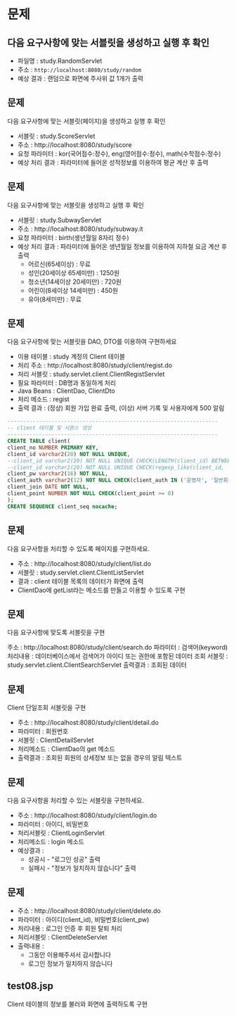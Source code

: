 # 문제

## 다음 요구사항에 맞는 서블릿을 생성하고 실행 후 확인

- 파일명 : study.RandomServlet
- 주소 : `http://localhost:8080/study/random`
- 예상 결과 : 랜덤으로 화면에 주사위 값 1개가 출력


## 문제

다음 요구사항에 맞는 서블릿(페이지)을 생성하고 실행 후 확인

- 서블릿 : study.ScoreServlet
- 주소 : http://localhost:8080/study/score
- 요청 파라미터 : kor(국어점수:정수), eng(영어점수:정수), math(수학점수:정수)
- 예상 처리 결과 : 파라미터에 들어온 성적정보를 이용하여 평균 계산 후 출력


## 문제

다음 요구사항에 맞는 서블릿을 생성하고 실행 후 확인

- 서블릿 : study.SubwayServlet
- 주소 : http://localhost:8080/study/subway.it
- 요청 파라미터 : birth(생년월일 8자리 정수)
- 예상 처리 결과 : 파라미터에 들어온 생년월일 정보를 이용하여 지하철 요금 계산 후 출력
	- 어르신(65세이상) : 무료
	- 성인(20세이상 65세미만) : 1250원
	- 청소년(14세이상 20세미만) : 720원
	- 어린이(8세이상 14세미만) : 450원
	- 유아(8세미만) : 무료


## 문제

다음 요구사항에 맞는 서블릿을 DAO, DTO를 이용하여 구현하세요

- 이용 테이블 : study 계정의 Client 테이블
- 처리 주소 : http://localhost:8080/study/client/regist.do
- 처리 서블릿 : study.servlet.client.ClientRegistServlet
- 필요 파라미터 : DB명과 동일하게 처리
- Java Beans : ClientDao, ClientDto
- 처리 메소드 : regist
- 출력 결과 : (정상) 회원 가입 완료 출력, (이상) 서버 기록 및 사용자에게 500 알림

```sql
-------------------------------------------------------------------
-- client 테이블 및 시퀀스 생성
-------------------------------------------------------------------
CREATE TABLE client(
client_no NUMBER PRIMARY KEY,
client_id varchar2(20) NOT NULL UNIQUE,
--client_id varchar2(20) NOT NULL UNIQUE CHECK(LENGTH(client_id) BETWEEN 5 AND 20),
--client_id varchar2(20) NOT NULL UNIQUE CHECK(regexp_like(client_id, '^[a-zA-Z0-9]{5,20}$')),
client_pw varchar2(16) NOT NULL,
client_auth varchar2(12) NOT NULL CHECK(client_auth IN ('운영자', '일반회원', '특별회원')),
client_join DATE NOT NULL,
client_point NUMBER NOT NULL CHECK(client_point >= 0)
);
CREATE SEQUENCE client_seq nocache;
```

## 문제

다음 요구사항을 처리할 수 있도록 페이지를 구현하세요.

- 주소 : http://localhost:8080/study/client/list.do
- 서블릿 : study.servlet.client.ClientListServlet
- 결과 : client 테이블 목록의 데이터가 화면에 출력
- ClientDao에 getList라는 메소드를 만들고 이용할 수 있도록 구현 

## 문제

다음 요구사항에 맞도록 서블릿을 구현

주소 : http://localhost:8080/study/client/search.do
파라미터 : 검색어(keyword)
처리내용 : 데이터베이스에서 검색어가 아이디 또는 권한에 포함된 데이터 조회
서블릿 : study.servlet.client.ClientSearchServlet
출력결과 : 조회된 데이터

## 문제

Client 단일조회 서블릿을 구현

- 주소 : http://localhost:8080/study/client/detail.do
- 파라미터 : 회원번호
- 서블릿 : ClientDetailServlet
- 처리메소드 : ClientDao의 get 메소드
- 출력결과 : 조회된 회원의 상세정보 또는 없을 경우의 알림 텍스트

## 문제

다음 요구사항을 처리할 수 있는 서블릿을 구현하세요.

- 주소 : http://localhost:8080/study/client/login.do
- 파라미터 : 아이디, 비밀번호
- 처리서블릿 : ClientLoginServlet
- 처리메소드 : login 메소드
- 예상결과 : 
	- 성공시 - "로그인 성공" 출력
	- 실패시 - "정보가 일치하지 않습니다" 출력

## 문제

- 주소 : http://localhost:8080/study/client/delete.do
- 파라미터 : 아이디(client_id), 비밀번호(client_pw)
- 처리내용 : 로그인 인증 후 회원 탈퇴 처리
- 처리서블릿 : ClientDeleteServlet
- 출력내용 : 
	- 그동안 이용해주셔서 감사합니다
	- 로그인 정보가 일치하지 않습니다
	
## test08.jsp

Client 테이블의 정보를 불러와 화면에 출력하도록 구현














